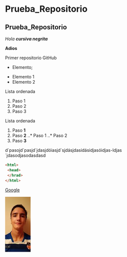 # Prueba_Repositorio
## Prueba_Repositorio

*Hola* _**cursiva negrita**_

**Adios**

Primer repositorio GitHub

* Elemento;
+ Elemento 1
+ Elemento 2

Lista ordenada 
1. Paso 1
2. Paso 2
3. Paso 3

 Lista ordenada
 1. Paso **1**
 2. Paso **2**
 ..* Paso 1
 ..* Paso 2
 4. Paso **3**

d´pasojd´pasjd´jdasjdóiasjd´sjdásjdasidásidjasóidjas-ldjas´jdasodjasodasdasd

```html
<html>
 <head>
 </hrad>
</html>
```
[Google](https://www.google.es)

![Foto](https://github.com/RobertoNobleMaestro/Prueba_Repositorio/blob/main/HugoAlda.jpg "imagen de feo")

